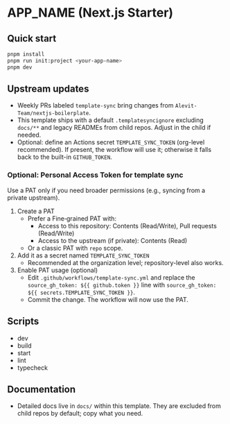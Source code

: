 # **APP_NAME** (Next.js Starter)

## Quick start

```bash
pnpm install
pnpm run init:project <your-app-name>
pnpm dev
```

## Upstream updates

- Weekly PRs labeled `template-sync` bring changes from `Alevit-Team/nextjs-boilerplate`.
- This template ships with a default `.templatesyncignore` excluding `docs/**` and legacy READMEs from child repos. Adjust in the child if needed.
- Optional: define an Actions secret `TEMPLATE_SYNC_TOKEN` (org-level recommended). If present, the workflow will use it; otherwise it falls back to the built-in `GITHUB_TOKEN`.

### Optional: Personal Access Token for template sync

Use a PAT only if you need broader permissions (e.g., syncing from a private upstream).

1. Create a PAT
   - Prefer a Fine‑grained PAT with:
     - Access to this repository: Contents (Read/Write), Pull requests (Read/Write)
     - Access to the upstream (if private): Contents (Read)
   - Or a classic PAT with `repo` scope.
2. Add it as a secret named `TEMPLATE_SYNC_TOKEN`
   - Recommended at the organization level; repository-level also works.
3. Enable PAT usage (optional)
   - Edit `.github/workflows/template-sync.yml` and replace the `source_gh_token: ${{ github.token }}` line with `source_gh_token: ${{ secrets.TEMPLATE_SYNC_TOKEN }}`.
   - Commit the change. The workflow will now use the PAT.

## Scripts

- dev
- build
- start
- lint
- typecheck

## Documentation

- Detailed docs live in `docs/` within this template. They are excluded from child repos by default; copy what you need.
